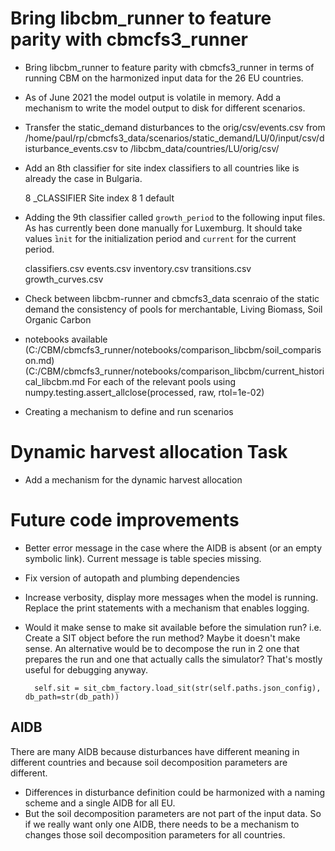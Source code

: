 

# Bring libcbm_runner to feature parity with cbmcfs3_runner

- Bring libcbm_runner to feature parity with cbmcfs3_runner in terms of running CBM on
  the harmonized input data for the 26 EU countries.

- As of June 2021 the model output is volatile in memory. Add a mechanism to write the
  model output to disk for different scenarios.

- Transfer the static_demand disturbances to the orig/csv/events.csv
  from
  /home/paul/rp/cbmcfs3_data/scenarios/static_demand/LU/0/input/csv/disturbance_events.csv
  to /libcbm_data/countries/LU/orig/csv/

* Add an 8th classifier for site index classifiers to all countries like is already the
  case in Bulgaria.

  8	_CLASSIFIER	Site index
  8	1 default

- Adding the 9th classifier called `growth_period` to the following input files. As has
  currently been done manually for Luxemburg. It should take values ̀`init` for the
  initialization period and `current` for the current period.

    classifiers.csv
    events.csv
    inventory.csv
    transitions.csv
    growth_curves.csv

- Check between libcbm-runner and cbmcfs3_data scenraio of the static demand the
  consistency of pools for merchantable, Living Biomass, Soil Organic Carbon

- notebooks available
  (C:/CBM/cbmcfs3_runner/notebooks/comparison_libcbm/soil_comparison.md)
  (C:/CBM/cbmcfs3_runner/notebooks/comparison_libcbm/current_historical_libcbm.md
  For each of the relevant pools using
  numpy.testing.assert_allclose(processed, raw, rtol=1e-02)

- Creating a mechanism to define and run scenarios


# Dynamic harvest allocation Task

- Add a mechanism for the dynamic harvest allocation


# Future code improvements

- Better error message in the case where the AIDB is absent (or an empty symbolic link).
  Current message is table species missing.

- Fix version of autopath and plumbing dependencies

- Increase verbosity, display more messages when the model is running. Replace the print
  statements with a mechanism that enables logging.

- Would it make sense to make sit available before the simulation run?  i.e. Create a
  SIT object before the run method? Maybe it doesn't make sense. An alternative would be
  to decompose the run in 2 one that prepares the run and one that actually calls the
  simulator? That's mostly useful for debugging anyway.

        self.sit = sit_cbm_factory.load_sit(str(self.paths.json_config), db_path=str(db_path))

## AIDB

There are many AIDB because disturbances have different meaning in different countries 
and because soil decomposition parameters are different. 

- Differences in disturbance definition could be harmonized with a naming scheme and a 
  single AIDB for all EU.
- But the soil decomposition parameters are not part of the input data. So if we really 
  want only one AIDB, there needs to be a mechanism to changes those soil decomposition 
  parameters for all countries.




